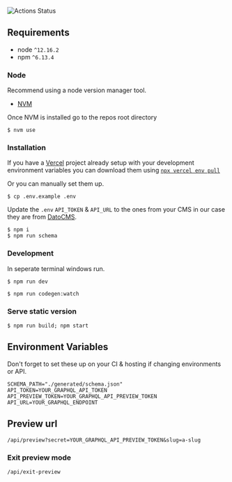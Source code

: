 ![Actions Status](https://github.com/andykenward/andykenward.com/workflows/Check%20Pull%20Request/badge.svg)

## Requirements

- node `^12.16.2`
- npm `^6.13.4`

### Node

Recommend using a node version manager tool.

- [NVM](https://github.com/creationix/nvm#install-script)

Once NVM is installed go to the repos root directory

```
$ nvm use
```

### Installation

If you have a [Vercel](https://vercel.com) project already setup with your development environment variables you can download them using [`npx vercel env pull`](https://vercel.com/docs/v2/build-step#development-environment-variables)

Or you can manually set them up.

```
$ cp .env.example .env
```

Update the `.env` `API_TOKEN` & `API_URL` to the ones from your CMS in our case they are from [DatoCMS](https://datocms.com).

```
$ npm i
$ npm run schema
```

### Development

In seperate terminal windows run.
```
$ npm run dev
```

```
$ npm run codegen:watch
```

### Serve static version

```
$ npm run build; npm start
```
## Environment Variables

Don't forget to set these up on your CI & hosting if changing environments or API.

```
SCHEMA_PATH="./generated/schema.json"
API_TOKEN=YOUR_GRAPHQL_API_TOKEN
API_PREVIEW_TOKEN=YOUR_GRAPHQL_API_PREVIEW_TOKEN
API_URL=YOUR_GRAPHQL_ENDPOINT
```

## Preview url

```
/api/preview?secret=YOUR_GRAPHQL_API_PREVIEW_TOKEN&slug=a-slug
```

### Exit preview mode

```
/api/exit-preview
```